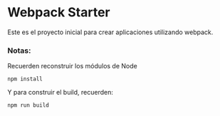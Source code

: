 # Webpack Starter

Este es el proyecto inicial para crear aplicaciones utilizando webpack.

### Notas:
Recuerden reconstruir los módulos de Node

```
npm install
```

Y para construir el build, recuerden:

```
npm run build
``` 